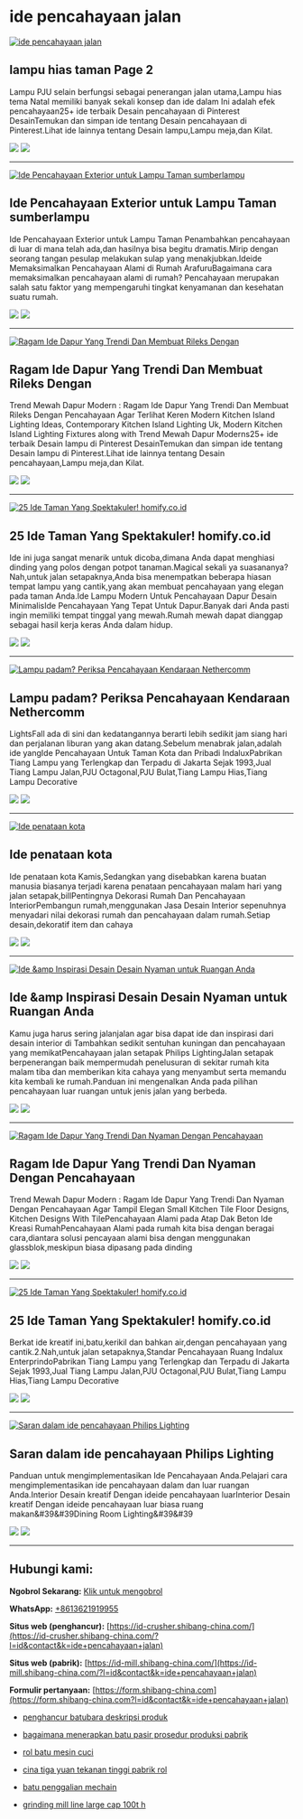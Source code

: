 # ide pencahayaan jalan

<a href="https://swt.shibang-china.com/?l=id&img&k=ide+pencahayaan+jalan" target="_blank">![ide pencahayaan jalan](http://static.shibang-china.com/all-800x300/1275.jpg)</a>

## lampu hias taman Page 2
Lampu PJU selain berfungsi sebagai penerangan jalan utama,Lampu hias tema Natal memiliki banyak sekali konsep dan ide dalam Ini adalah efek pencahayaan25+ ide terbaik Desain pencahayaan di Pinterest DesainTemukan dan simpan ide tentang Desain pencahayaan di Pinterest.Lihat ide lainnya tentang Desain lampu,Lampu meja,dan Kilat.


<a href="https://whatsapp.shibangsoft.com/WhatsApp.php" target="_blank" title="WhatsApp">![](http://static.shibang-china.com/icon/whatsapp.png)</a> <a href="https://swt.shibang-china.com/?l=id&icon&k=ide+pencahayaan+jalan" target="_blank">![](http://static.shibang-china.com/icon/chat-id.png)</a>

---

<a href="https://swt.shibang-china.com/?l=id&img&k=ide+pencahayaan+jalan" target="_blank">![Ide Pencahayaan Exterior untuk Lampu Taman sumberlampu](http://static.shibang-china.com/all-800x300/381.jpg)</a>

## Ide Pencahayaan Exterior untuk Lampu Taman sumberlampu
Ide Pencahayaan Exterior untuk Lampu Taman Penambahkan pencahayaan di luar di mana telah ada,dan hasilnya bisa begitu dramatis.Mirip dengan seorang tangan pesulap melakukan sulap yang menakjubkan.Ideide Memaksimalkan Pencahayaan Alami di Rumah ArafuruBagaimana cara memaksimalkan pencahayaan alami di rumah? Pencahayaan merupakan salah satu faktor yang mempengaruhi tingkat kenyamanan dan kesehatan suatu rumah.


<a href="https://whatsapp.shibangsoft.com/WhatsApp.php" target="_blank" title="WhatsApp">![](http://static.shibang-china.com/icon/whatsapp.png)</a> <a href="https://swt.shibang-china.com/?l=id&icon&k=ide+pencahayaan+jalan" target="_blank">![](http://static.shibang-china.com/icon/chat-id.png)</a>

---

<a href="https://swt.shibang-china.com/?l=id&img&k=ide+pencahayaan+jalan" target="_blank">![Ragam Ide Dapur Yang Trendi Dan Membuat Rileks Dengan](http://static.shibang-china.com/all-800x300/618.jpg)</a>

## Ragam Ide Dapur Yang Trendi Dan Membuat Rileks Dengan
Trend Mewah Dapur Modern : Ragam Ide Dapur Yang Trendi Dan Membuat Rileks Dengan Pencahayaan Agar Terlihat Keren Modern Kitchen Island Lighting Ideas‚ Contemporary Kitchen Island Lighting Uk‚ Modern Kitchen Island Lighting Fixtures along with Trend Mewah Dapur Moderns25+ ide terbaik Desain lampu di Pinterest DesainTemukan dan simpan ide tentang Desain lampu di Pinterest.Lihat ide lainnya tentang Desain pencahayaan,Lampu meja,dan Kilat.


<a href="https://whatsapp.shibangsoft.com/WhatsApp.php" target="_blank" title="WhatsApp">![](http://static.shibang-china.com/icon/whatsapp.png)</a> <a href="https://swt.shibang-china.com/?l=id&icon&k=ide+pencahayaan+jalan" target="_blank">![](http://static.shibang-china.com/icon/chat-id.png)</a>

---

<a href="https://swt.shibang-china.com/?l=id&img&k=ide+pencahayaan+jalan" target="_blank">![25 Ide Taman Yang Spektakuler! homify.co.id](http://static.shibang-china.com/all-800x300/415.jpg)</a>

## 25 Ide Taman Yang Spektakuler! homify.co.id
Ide ini juga sangat menarik untuk dicoba,dimana Anda dapat menghiasi dinding yang polos dengan potpot tanaman.Magical sekali ya suasananya? Nah,untuk jalan setapaknya,Anda bisa menempatkan beberapa hiasan tempat lampu yang cantik,yang akan membuat pencahayaan yang elegan pada taman Anda.Ide Lampu Modern Untuk Pencahayaan Dapur Desain MinimalisIde Pencahayaan Yang Tepat Untuk Dapur.Banyak dari Anda pasti ingin memiliki tempat tinggal yang mewah.Rumah mewah dapat dianggap sebagai hasil kerja keras Anda dalam hidup.


<a href="https://whatsapp.shibangsoft.com/WhatsApp.php" target="_blank" title="WhatsApp">![](http://static.shibang-china.com/icon/whatsapp.png)</a> <a href="https://swt.shibang-china.com/?l=id&icon&k=ide+pencahayaan+jalan" target="_blank">![](http://static.shibang-china.com/icon/chat-id.png)</a>

---

<a href="https://swt.shibang-china.com/?l=id&img&k=ide+pencahayaan+jalan" target="_blank">![Lampu padam? Periksa Pencahayaan Kendaraan Nethercomm](http://static.shibang-china.com/all-800x300/1041.jpg)</a>

## Lampu padam? Periksa Pencahayaan Kendaraan Nethercomm
LightsFall ada di sini dan kedatangannya berarti lebih sedikit jam siang hari dan perjalanan liburan yang akan datang.Sebelum menabrak jalan,adalah ide yangIde Pencahayaan Untuk Taman Kota dan Pribadi IndaluxPabrikan Tiang Lampu yang Terlengkap dan Terpadu di Jakarta Sejak 1993,Jual Tiang Lampu Jalan,PJU Octagonal,PJU Bulat,Tiang Lampu Hias,Tiang Lampu Decorative


<a href="https://whatsapp.shibangsoft.com/WhatsApp.php" target="_blank" title="WhatsApp">![](http://static.shibang-china.com/icon/whatsapp.png)</a> <a href="https://swt.shibang-china.com/?l=id&icon&k=ide+pencahayaan+jalan" target="_blank">![](http://static.shibang-china.com/icon/chat-id.png)</a>

---

<a href="https://swt.shibang-china.com/?l=id&img&k=ide+pencahayaan+jalan" target="_blank">![Ide penataan kota](http://static.shibang-china.com/all-800x300/1219.jpg)</a>

## Ide penataan kota
Ide penataan kota Kamis,Sedangkan yang disebabkan karena buatan manusia biasanya terjadi karena penataan pencahayaan malam hari yang jalan setapak,billPentingnya Dekorasi Rumah Dan Pencahayaan InteriorPembangun rumah,menggunakan Jasa Desain Interior sepenuhnya menyadari nilai dekorasi rumah dan pencahayaan dalam rumah.Setiap desain,dekoratif item dan cahaya


<a href="https://whatsapp.shibangsoft.com/WhatsApp.php" target="_blank" title="WhatsApp">![](http://static.shibang-china.com/icon/whatsapp.png)</a> <a href="https://swt.shibang-china.com/?l=id&icon&k=ide+pencahayaan+jalan" target="_blank">![](http://static.shibang-china.com/icon/chat-id.png)</a>

---

<a href="https://swt.shibang-china.com/?l=id&img&k=ide+pencahayaan+jalan" target="_blank">![Ide &amp Inspirasi Desain Desain Nyaman untuk Ruangan Anda](http://static.shibang-china.com/all-800x300/959.jpg)</a>

## Ide &amp Inspirasi Desain Desain Nyaman untuk Ruangan Anda
Kamu juga harus sering jalanjalan agar bisa dapat ide dan inspirasi dari desain interior di Tambahkan sedikit sentuhan kuningan dan pencahayaan yang memikatPencahayaan jalan setapak Philips LightingJalan setapak berpenerangan baik mempermudah penelusuran di sekitar rumah kita malam tiba dan memberikan kita cahaya yang menyambut serta memandu kita kembali ke rumah.Panduan ini mengenalkan Anda pada pilihan pencahayaan luar ruangan untuk jenis jalan yang berbeda.


<a href="https://whatsapp.shibangsoft.com/WhatsApp.php" target="_blank" title="WhatsApp">![](http://static.shibang-china.com/icon/whatsapp.png)</a> <a href="https://swt.shibang-china.com/?l=id&icon&k=ide+pencahayaan+jalan" target="_blank">![](http://static.shibang-china.com/icon/chat-id.png)</a>

---

<a href="https://swt.shibang-china.com/?l=id&img&k=ide+pencahayaan+jalan" target="_blank">![Ragam Ide Dapur Yang Trendi Dan Nyaman Dengan Pencahayaan](http://static.shibang-china.com/all-800x300/1494.jpg)</a>

## Ragam Ide Dapur Yang Trendi Dan Nyaman Dengan Pencahayaan
Trend Mewah Dapur Modern : Ragam Ide Dapur Yang Trendi Dan Nyaman Dengan Pencahayaan Agar Tampil Elegan Small Kitchen Tile Floor Designs‚ Kitchen Designs With TilePencahayaan Alami pada Atap Dak Beton Ide Kreasi RumahPencahayaan Alami pada rumah kita bisa dengan beragai cara,diantara solusi pencayaan alami bisa dengan menggunakan glassblok,meskipun biasa dipasang pada dinding


<a href="https://whatsapp.shibangsoft.com/WhatsApp.php" target="_blank" title="WhatsApp">![](http://static.shibang-china.com/icon/whatsapp.png)</a> <a href="https://swt.shibang-china.com/?l=id&icon&k=ide+pencahayaan+jalan" target="_blank">![](http://static.shibang-china.com/icon/chat-id.png)</a>

---

<a href="https://swt.shibang-china.com/?l=id&img&k=ide+pencahayaan+jalan" target="_blank">![25 Ide Taman Yang Spektakuler! homify.co.id](http://static.shibang-china.com/all-800x300/1428.jpg)</a>

## 25 Ide Taman Yang Spektakuler! homify.co.id
Berkat ide kreatif ini,batu,kerikil dan bahkan air,dengan pencahayaan yang cantik.2.Nah,untuk jalan setapaknya,Standar Pencahayaan Ruang Indalux EnterprindoPabrikan Tiang Lampu yang Terlengkap dan Terpadu di Jakarta Sejak 1993,Jual Tiang Lampu Jalan,PJU Octagonal,PJU Bulat,Tiang Lampu Hias,Tiang Lampu Decorative


<a href="https://whatsapp.shibangsoft.com/WhatsApp.php" target="_blank" title="WhatsApp">![](http://static.shibang-china.com/icon/whatsapp.png)</a> <a href="https://swt.shibang-china.com/?l=id&icon&k=ide+pencahayaan+jalan" target="_blank">![](http://static.shibang-china.com/icon/chat-id.png)</a>

---

<a href="https://swt.shibang-china.com/?l=id&img&k=ide+pencahayaan+jalan" target="_blank">![Saran dalam ide pencahayaan Philips Lighting](http://static.shibang-china.com/all-800x300/739.jpg)</a>

## Saran dalam ide pencahayaan Philips Lighting
Panduan untuk mengimplementasikan Ide Pencahayaan Anda.Pelajari cara mengimplementasikan ide pencahayaan dalam dan luar ruangan Anda.Interior Desain kreatif Dengan ideide pencahayaan luarInterior Desain kreatif Dengan ideide pencahayaan luar biasa ruang makan&#39&#39Dining Room Lighting&#39&#39


<a href="https://whatsapp.shibangsoft.com/WhatsApp.php" target="_blank" title="WhatsApp">![](http://static.shibang-china.com/icon/whatsapp.png)</a> <a href="https://swt.shibang-china.com/?l=id&icon&k=ide+pencahayaan+jalan" target="_blank">![](http://static.shibang-china.com/icon/chat-id.png)</a>

---
## Hubungi kami:

**Ngobrol Sekarang:** [Klik untuk mengobrol](https://swt.shibang-china.com?l=id&contact&k=ide+pencahayaan+jalan)

**WhatsApp:**  [+8613621919955](https://whatsapp.shibangsoft.com/WhatsApp.php)

**Situs web (penghancur):** [https://id-crusher.shibang-china.com/](https://id-crusher.shibang-china.com/?l=id&contact&k=ide+pencahayaan+jalan)

**Situs web (pabrik):** [https://id-mill.shibang-china.com/](https://id-mill.shibang-china.com/?l=id&contact&k=ide+pencahayaan+jalan)

**Formulir pertanyaan:** [https://form.shibang-china.com](https://form.shibang-china.com?l=id&contact&k=ide+pencahayaan+jalan)

* [penghancur batubara deskripsi produk](../39/penghancur%20batubara%20deskripsi%20produk.md)

* [bagaimana menerapkan batu pasir prosedur produksi pabrik](../40/bagaimana%20menerapkan%20batu%20pasir%20prosedur%20produksi%20pabrik.md)

* [rol batu mesin cuci](../40/rol%20batu%20mesin%20cuci.md)

* [cina tiga yuan tekanan tinggi pabrik rol](../33/cina%20tiga%20yuan%20tekanan%20tinggi%20pabrik%20rol.md)

* [batu penggalian mechain](../34/batu%20penggalian%20mechain.md)

* [grinding mill line large cap 100t h](../38/grinding%20mill%20line%20large%20cap%20100t%20h.md)